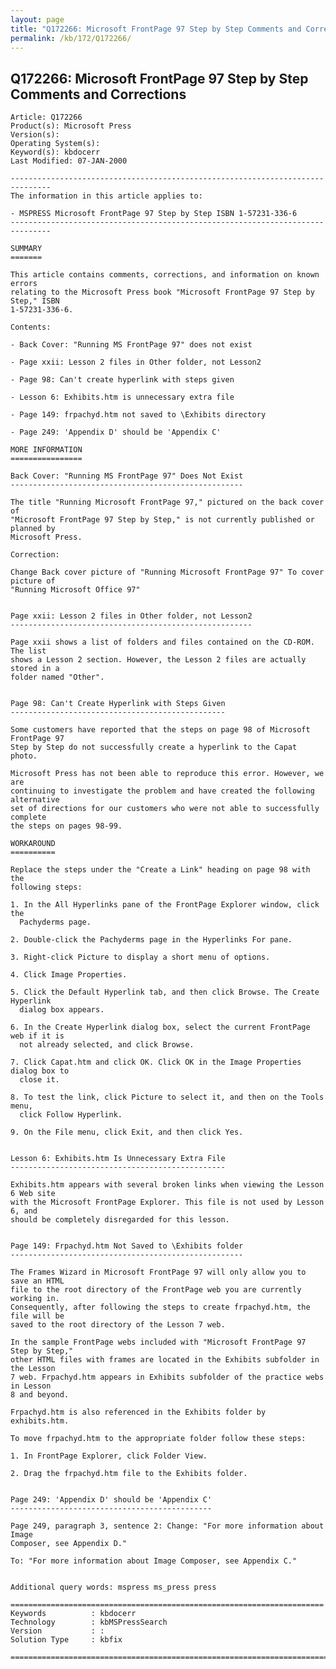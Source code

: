 ```yaml
---
layout: page
title: "Q172266: Microsoft FrontPage 97 Step by Step Comments and Corrections"
permalink: /kb/172/Q172266/
---
```


## Q172266: Microsoft FrontPage 97 Step by Step Comments and Corrections

	Article: Q172266
	Product(s): Microsoft Press
	Version(s): 
	Operating System(s): 
	Keyword(s): kbdocerr
	Last Modified: 07-JAN-2000
	
	-------------------------------------------------------------------------------
	The information in this article applies to:
	
	- MSPRESS Microsoft FrontPage 97 Step by Step ISBN 1-57231-336-6 
	-------------------------------------------------------------------------------
	
	SUMMARY
	=======
	
	This article contains comments, corrections, and information on known errors
	relating to the Microsoft Press book "Microsoft FrontPage 97 Step by Step," ISBN
	1-57231-336-6.
	
	Contents:
	
	- Back Cover: "Running MS FrontPage 97" does not exist
	
	- Page xxii: Lesson 2 files in Other folder, not Lesson2
	
	- Page 98: Can't create hyperlink with steps given
	
	- Lesson 6: Exhibits.htm is unnecessary extra file
	
	- Page 149: frpachyd.htm not saved to \Exhibits directory
	
	- Page 249: 'Appendix D' should be 'Appendix C'
	
	MORE INFORMATION
	================
	
	Back Cover: "Running MS FrontPage 97" Does Not Exist
	----------------------------------------------------
	
	The title "Running Microsoft FrontPage 97," pictured on the back cover of
	"Microsoft FrontPage 97 Step by Step," is not currently published or planned by
	Microsoft Press.
	
	Correction:
	
	Change Back cover picture of "Running Microsoft FrontPage 97" To cover picture of
	"Running Microsoft Office 97"
	
	
	Page xxii: Lesson 2 files in Other folder, not Lesson2
	------------------------------------------------------
	
	Page xxii shows a list of folders and files contained on the CD-ROM. The list
	shows a Lesson 2 section. However, the Lesson 2 files are actually stored in a
	folder named "Other".
	
	
	Page 98: Can't Create Hyperlink with Steps Given
	------------------------------------------------
	
	Some customers have reported that the steps on page 98 of Microsoft FrontPage 97
	Step by Step do not successfully create a hyperlink to the Capat photo.
	
	Microsoft Press has not been able to reproduce this error. However, we are
	continuing to investigate the problem and have created the following alternative
	set of directions for our customers who were not able to successfully complete
	the steps on pages 98-99.
	
	WORKAROUND
	==========
	
	Replace the steps under the "Create a Link" heading on page 98 with the
	following steps:
	
	1. In the All Hyperlinks pane of the FrontPage Explorer window, click the
	  Pachyderms page.
	
	2. Double-click the Pachyderms page in the Hyperlinks For pane.
	
	3. Right-click Picture to display a short menu of options.
	
	4. Click Image Properties.
	
	5. Click the Default Hyperlink tab, and then click Browse. The Create Hyperlink
	  dialog box appears.
	
	6. In the Create Hyperlink dialog box, select the current FrontPage web if it is
	  not already selected, and click Browse.
	
	7. Click Capat.htm and click OK. Click OK in the Image Properties dialog box to
	  close it.
	
	8. To test the link, click Picture to select it, and then on the Tools menu,
	  click Follow Hyperlink.
	
	9. On the File menu, click Exit, and then click Yes.
	
	
	Lesson 6: Exhibits.htm Is Unnecessary Extra File
	------------------------------------------------
	
	Exhibits.htm appears with several broken links when viewing the Lesson 6 Web site
	with the Microsoft FrontPage Explorer. This file is not used by Lesson 6, and
	should be completely disregarded for this lesson.
	
	
	Page 149: Frpachyd.htm Not Saved to \Exhibits folder
	----------------------------------------------------
	
	The Frames Wizard in Microsoft FrontPage 97 will only allow you to save an HTML
	file to the root directory of the FrontPage web you are currently working in.
	Consequently, after following the steps to create frpachyd.htm, the file will be
	saved to the root directory of the Lesson 7 web.
	
	In the sample FrontPage webs included with "Microsoft FrontPage 97 Step by Step,"
	other HTML files with frames are located in the Exhibits subfolder in the Lesson
	7 web. Frpachyd.htm appears in Exhibits subfolder of the practice webs in Lesson
	8 and beyond.
	
	Frpachyd.htm is also referenced in the Exhibits folder by exhibits.htm.
	
	To move frpachyd.htm to the appropriate folder follow these steps:
	
	1. In FrontPage Explorer, click Folder View.
	
	2. Drag the frpachyd.htm file to the Exhibits folder.
	
	
	Page 249: 'Appendix D' should be 'Appendix C'
	---------------------------------------------
	
	Page 249, paragraph 3, sentence 2: Change: "For more information about Image
	Composer, see Appendix D."
	
	To: "For more information about Image Composer, see Appendix C."
	
	
	Additional query words: mspress ms_press press
	
	======================================================================
	Keywords          : kbdocerr 
	Technology        : kbMSPressSearch
	Version           : :
	Solution Type     : kbfix
	
	=============================================================================
	
